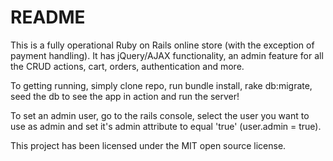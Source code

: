 # README

This is a fully operational Ruby on Rails online store (with the exception of payment handling). It has jQuery/AJAX functionality, an admin feature for all the CRUD actions, cart, orders, authentication and more.

To getting running, simply clone repo, run bundle install, rake db:migrate, seed the db to see the app in action and run the server!

To set an admin user, go to the rails console, select the user you want to use as admin and set it's admin attribute to equal 'true' (user.admin = true).

This project has been licensed under the MIT open source license.

